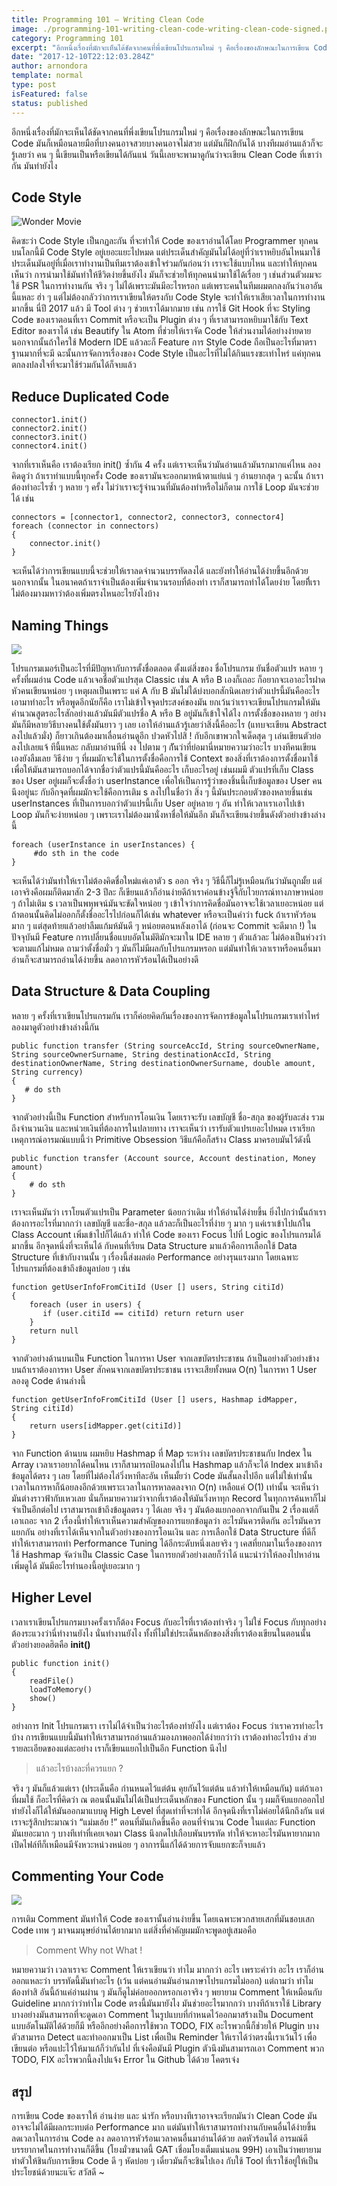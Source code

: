 ```yaml
---
title: Programming 101 – Writing Clean Code
image: ./programming-101-writing-clean-code-writing-clean-code-signed.png
category: Programming 101
excerpt: "อีกหนึ่งเรื่องที่มักจะเห็นได้ชัดจากคนที่พึ่งเขียนโปรแกรมใหม่ ๆ คือเรื่องของลักษณะในการเขียน Code มันก็เหมือนลายมือที่บางคนอาจสวยบางคนอาจไม่สวย แต่มันก็ฝึกกันได้ บางทีผมอ่านแล้วก็จะรู้เลยว่า คน ๆ นี้เขียนเป็นหรือเขียนได้กันแน่ วันนี้เลยจะพามาดูกันว่าจะเขียน Clean Code ที่เขาว่ากัน มันทำยังไง"
date: "2017-12-10T22:12:03.284Z"
author: arnondora
template: normal
type: post
isFeatured: false
status: published
---
```


อีกหนึ่งเรื่องที่มักจะเห็นได้ชัดจากคนที่พึ่งเขียนโปรแกรมใหม่ ๆ คือเรื่องของลักษณะในการเขียน Code มันก็เหมือนลายมือที่บางคนอาจสวยบางคนอาจไม่สวย แต่มันก็ฝึกกันได้ บางทีผมอ่านแล้วก็จะรู้เลยว่า คน ๆ นี้เขียนเป็นหรือเขียนได้กันแน่ วันนี้เลยจะพามาดูกันว่าจะเขียน Clean Code ที่เขาว่ากัน มันทำยังไง

## Code Style
![Wonder Movie](https://i2.wp.com/www.arnondora.in.th/wp-content/uploads/2017/12/programming-101-writing-clean-code-writing-clean-code-psr.png?ssl=1)

คิดซะว่า Code Style เป็นกฏละกัน ที่จะทำให้ Code ของเราอ่านได้โดย Programmer ทุกคน บนโลกนี้มี Code Style อยู่เยอะแยะไปหมด แต่ประเด็นสำคัญมันไม่ได้อยู่ที่ว่าเราหยิบอันไหนมาใช้ ประเด็นมันอยู่ที่เมื่อเราทำงานเป็นทีมเราต้องเข้าใจร่วมกันก่อนว่า เราจะใช้แบบไหน และทำให้ทุกคนเห็นว่า การนำมาใช้มันทำให้ชีวิตง่ายขึ้นยังไง มันก็จะช่วยให้ทุกคนนำมาใช้ได้เรื่อย ๆ เช่นส่วนตัวผมจะใช้ PSR ในการทำงานกัน จริง ๆ ไม่ได้เพราะมันมีอะไรหรอก แต่เพราะคนในทีมผมตกลงกันว่าเอาอันนี้แหละ ฮ่า ๆ แต่ไม่ต้องกลัวว่าการเราเขียนให้ตรงกับ Code Style จะทำให้เราเสียเวลาในการทำงานมากขึ้น นี่ปี 2017 แล้ว มี Tool ต่าง ๆ ช่วยเราได้มากมาย เช่น การใช้ Git Hook ที่จะ Styling Code ของเราตอนที่เรา Commit หรือจะเป็น Plugin ต่าง ๆ ที่เราสามารถหยิบมาใช้กับ Text Editor ของเราได้ เช่น Beautify ใน Atom ที่ช่วยให้เราจัด Code ให้ส่วนงามได้อย่างง่ายดาย นอกจากนั้นถ้าใครใช้ Modern IDE แล้วละก็ Feature การ Style Code ถือเป็นอะไรที่มาตราฐานมากที่จะมี ฉะนั้นการจัดการเรื่องของ Code Style เป็นอะไรที่ไม่ได้กินแรงซะเท่าไหร่ แค่ทุกคนตกลงปลงใจที่จะมาใช้ร่วมกันได้ก็จบแล้ว

## Reduce Duplicated Code
```
connector1.init()
connector2.init()
connector3.init()
connector4.init()
```

จากที่เราเห็นคือ เราต้องเรียก init() ซ้ำกัน 4 ครั้ง แต่เราจะเห็นว่ามันอ่านแล้วมันรกมากแค่ไหน ลองคิดดูว่า ถ้าเราทำแบบนี้ทุกครั้ง Code ของเรามันจะออกมาหน้าตาแย่แน่ ๆ อ่านยากสุด ๆ ฉะนั้น ถ้าเราต้องทำอะไรซ้ำ ๆ หลาย ๆ ครั้ง ไม่ว่าเราจะรู้จำนวนที่มันต้องทำหรือไม่ก็ตาม การใช้ Loop มันจะช่วยได้ เช่น

```
connectors = [connector1, connector2, connector3, connector4]
foreach (connector in connectors)
{
    connector.init()
}
```

จะเห็นได้ว่าการเขียนแบบนี้จะช่วยให้เราลดจำนวนบรรทัดลงได้ และยังทำให้อ่านได้ง่ายขึ้นอีกด้วย นอกจากนั้น ในอนาคตถ้าเราจำเป็นต้องเพิ่มจำนวนรอบที่ต้องทำ เราก็สามารถทำได้โดยง่าย โดยที่ีเราไม่ต้องมางมหาว่าต้องเพิ่มตรงไหนอะไรยังไงบ้าง

## Naming Things
![](https://i0.wp.com/www.arnondora.in.th/wp-content/uploads/2017/08/writing-good-code-writing-good-code-programming-101-good-code-naming.png?ssl=1)

โปรแกรมเมอร์เป็นอะไรที่มีปัญหากับการตั้งชื่อตลอด ตั้งแต่สิ่งของ ชื่อโปรแกรม ยันชื่อตัวแปร หลาย ๆ ครั้งที่ผมอ่าน Code แล้วเจอชื่อตัวแปรสุด Classic เช่น A หรือ B เองก็เถอะ ก็อยากจะเอาอะไรฝาดหัวคนเขียนหน่อย ๆ เหตุผลเป็นเพราะ แค่ A กับ B มันไม่ได้บ่งบอกสักนิดเลยว่าตัวแปรนี้มันคืออะไร เอามาทำอะไร หรือพูดอีกนัยก็คือ เราไม่เข้าใจจุดประสงค์ของมัน ยกเว้นว่าเราจะเขียนโปรแกรมให้มันคำนวณสูตรอะไรสักอย่างแล้วมันมีตัวแปรชื่อ A หรือ B อยู่มันก็เข้าใจได้ไง การตั้งชื่อของหลาย ๆ อย่างมันก็มีหลายวิธีบางคนใช้ตั้งมันยาว ๆ เลย เอาให้อ่านแล้วรู้เลยว่าสิ่งนี้คืออะไร (แทบจะเขียน Abstract ลงไปแล้วมั่ง) ก็ยาวเกินต้องมาเลื่อนอ่านดูอีก ปวดหัวไปสิ ! กับอีกเขาพวกใจเด็ดสุด ๆ เล่นเขียนตัวย่อลงไปเลยแจ้ ทีนี้แหละ กลับมาอ่านทีนี่ งง ไปตาม ๆ กัันว่าที่ย่อมานี่หมายความว่าอะไร บางทีคนเขียนเองยังลืมเลย วิธีง่าย ๆ ที่ผมมักจะใช้ในการตั้งชื่อคือการใช้ Context ของสิ่งที่เราต้องการตั้งชื่อมาใช้ เพื่อให้มันสามารถบอกได้จากชื่อว่าตัวแปรนี้มันคืออะไร เก็บอะไรอยู่ เช่นผมมี ตัวแปรที่เก็บ Class ของ User อยู่ผมก็จะตั้งชื่อว่า userInstance เพื่อให้เป็นการรู้ว่าของชิ้นนี้เก็บข้อมูลของ User คนนึงอยู่นะ กับอีกจุดที่ผมมักจะใช้คือการเติม s ลงไปในชื่อว่า สิ่ง ๆ นี้มันประกอบตัวของหลายชิ้นเช่น userInstances ที่เป็นการบอกว่าตัวแปรนี้เก็บ User อยู่หลาย ๆ อัน ทำให้เวลาเราเอาไปเข้า Loop มันก็จะง่ายหน่อย ๆ เพราะเราไม่ต้องมานั่งหาชื่อให้มันอีก มันก็จะเขียนง่ายขึ้นดังตัวอย่างข้างล่างนี้

```
foreach (userInstance in userInstances) {
     #do sth in the code
}
```

จะเห็นได้ว่ามันทำให้เราไม่ต้องคิดชื่อใหม่แค่เอาตัว s ออก จริง ๆ วิธีนี้ก็ไม่รู้เหมือนกันว่ามันถูกมั้ย แต่เอาจริงคือผมก็ติดมาสัก 2-3 ปีละ ก็เขียนแล้วก็อ่านง่ายดีถ้าเราค่อนข้างจู้จี้กับไวยกรณ์ทางภาษาหน่อย ๆ ถ้าไม่เติม s เวลาเป็นพหุพจน์มันจะขัดใจหน่อย ๆ เข้าใจว่าการคิดชื่อมันอาจจะใช้เวลาเยอะหน่อย แต่ถ้าตอนนั้นคิดไม่ออกก็ตั้งชื่ออะไรไปก่อนก็ได้เช่น whatever หรือจะเป็นคำว่า fuck ถ้าเราหัวร้อนมาก ๆ แต่สุดท้ายแล้วอย่าลืมแก้มห้มันดี ๆ หน่อยตอนหลังเอาได้ (ก่อนจะ Commit จะดีมาก !) ในปัจจุบันมี Feature การเปลี่ยนชื่อแบบอัตโนมัติมักจะมาใน IDE หลาย ๆ ตัวแล้วละ ไม่ต้องเป็นห่วงว่าจะตามแก้ไม่หมด ถามว่าตั้งชื่อมั่ว ๆ มันก็ไม่มีผลกับโปรแกรมหรอก แต่มันทำให้เวลาเราหรือคนอื่นมาอ่านก็จะสามารถอ่านได้ง่ายขึ้น ลดอาการหัวร้อนได้เป็นอย่างดี

## Data Structure & Data Coupling
หลาย ๆ ครั้งที่เราเขียนโปรแกรมกัน เราก็ค่อยคิดกันเรื่องของการจัดการข้อมูลในโปรแกรมเราเท่าไหร่ ลองมาดูตัวอย่างข้างล่างนี้กัน

```
public function transfer (String sourceAccId, String sourceOwnerName, String sourceOwnerSurname, String destinationAccId, String destinationOwnerName, String destinationOwnerSurname, double amount, String currency)
{
   # do sth
}
```

จากตัวอย่างนี้เป็น Function สำหรับการโอนเงิน โดยเราจะรับ เลขบัญชี ชื่อ-สกุล ของผู้รับละส่ง รวมถึงจำนวนเงิน และหน่วยเงินที่ต้องการในปลายทาง เราจะเห็นว่า เรารับตัวแปรเยอะไปหมด เราเรียกเหตุการณ์อารมณ์แบบนี้ว่า Primitive Obsession วิธีแก้คือก็สร้าง Class มาครอบมันไว้ดังนี้

```
public function transfer (Account source, Account destination, Money amount)
{
    # do sth
}
```

เราจะเห็นมันว่า เราโยนตัวแปรเป็น Parameter น้อยกว่าเดิม ทำให้อ่านได้ง่ายขึ้น ยิ่งไปกว่านั้นถ้าเราต้องการอะไรที่มากกว่า เลขบัญชี และชื่อ-สกุล แล้วละก็เป็นอะไรที่ง่าย ๆ มาก ๆ แค่เราเข้าไปแก้ใน Class Account เพิ่มเข้าไปก็ได้แล้ว ทำให้ Code ของเรา Focus ไปที่ Logic ของโปรแกรมได้มากขึ้น อีกจุดหนึ่งที่จะเห็นได้ กับคนที่เรียน Data Structure มาแล้วคือการเลือกใช้ Data Structure ที่เข้ากับงานนั้น ๆ เรื่องนี้ส่งผลต่อ Performance อย่างรุนแรงมาก โดยเฉพาะโปรแกรมที่ต้องเข้าถึงข้อมูลบ่อย ๆ เช่น

```
function getUserInfoFromCitiId (User [] users, String citiId)
{
    foreach (user in users) {
       if (user.citiId == citiId) return return user
    }
    return null
}
```

จากตัวอย่างด้านบนเป็น Function ในการหา User จากเลขบัตรประชาชน ถ้าเป็นอย่างตัวอย่างข้างบนถ้าเราต้องการหา User สักคนจากเลขบัตรประชาชน เราจะเสียทั้งหมด O(n) ในการหา 1 User ลองดู Code ด้านล่างนี้

```
function getUserInfoFromCitiId (User [] users, Hashmap idMapper, String citiId)
{
    return users[idMapper.get(citiId)]
}
```

จาก Function ด้านบน ผมหยิบ Hashmap ที่ Map ระหว่าง เลขบัตรประชาชนกับ Index ใน Array เวลาเราอยากได้คนไหน เราก็สามารถป้อนลงไปใน Hashmap แล้วก็จะได้ Index มาเข้าถึงข้อมูลได้ตรง ๆ เลย โดยที่ไม่ต้องไล่วิ่งหาทีละอัน เห็นมั้ยว่า Code มันสั้นลงไปอีก แต่ไม่ใช่เท่านั้นเวลาในการหาก็น้อยลงอีกด้วยเพราะเวลาในการหาลดลงจาก O(n) เหลือแค่ O(1) เท่านั้น จะเห็นว่ามันต่างราวฟ้ากับเหวเลย นั่นก็หมายความว่าจากที่เราต้องให้มันวิ่งหาทุก Record ในทุกการค้นหาก็ไม่จำเป็นอีกต่อไป เราสามารถเข้าถึงข้อมูลตรง ๆ ได้เลย จริง ๆ มันต้องแยกออกจากกันเป็น 2 เรื่องแต่ก็เอาเถอะ จาก 2 เรื่องนี้ทำให้เราเห็นความสำคัญของการแยกข้อมูลว่า อะไรมันควรติดกัน อะไรมันควรแยกกัน อย่างที่เราได้เห็นจากในตัวอย่างของการโอนเงิน และ การเลือกใช้ Data Structure ที่ดีก็ทำให้เราสามารถทำ Performance Tuning ได้อีกระดับหนึ่งเลยจริง ๆ เคสที่ยกมาในเรื่องของการใช้ Hashmap จัดว่าเป็น Classic Case ในการยกตัวอย่างเลยก็ว่าได้ แนะนำว่าให้ลองไปหาอ่านเพิ่มดูได้ มันมีอะไรทำนองนี้อยู่เยอะมาก ๆ

## Higher Level
เวลาเราเขียนโปรแกรมบางครั้งเราก็ต้อง Focus กับอะไรที่เราต้องทำจริง ๆ ไม่ใช่ Focus กับทุกอย่าง ต้องระแวงว่านี่ทำงานยังไง นั่นทำงานยังไง ทั้งที่ไม่ใช่ประเด็นหลักของสิ่งที่เราต้องเขียนในตอนนั้น ตัวอย่างยอดฮิตคือ **init()**

```
public function init()
{
    readFile()
    loadToMemory()
    show()
}
```

อย่างการ Init โปรแกรมเรา เราไม่ได้จำเป็นว่าอะไรต้องทำยังไง แต่เราต้อง Focus ว่าเราควรทำอะไรบ้าง การเขียนแบบนี้มันทำให้เราสามารถอ่านแล้วมองภาพออกได้ง่ายกว่าว่า เราต้องทำอะไรบ้าง ส่วยรายละเอียดของแต่ละอย่าง เราก็เขียนแยกไปเป็นอีก Function นึงไป

> แล้วอะไรบ้างละที่ควรแยก ?

จริง ๆ มันก็แล้วแต่เรา (ประเด็นคือ กำนหนดไว้แต่ต้น คุยกันไว้แต่ต้น แล้วทำให้เหมือนกัน) แต่ถ้าเอาที่ผมใช้ ก็อะไรที่คิดว่า ณ ตอนนั้นมันไม่ได้เป็นประเด็นหลักของ Function นั้น ๆ ผมก็จับแยกออกไป ทำยังไงก็ได้ให้มันออกมาแบบดู High Level ที่สุดเท่าที่จะทำได้ อีกจุดนึงที่เราไม่ค่อยได้นึกถึงกัน แต่เราจะรู้สึกประมาณว่า “แม่มเอ้ย !” ตอนที่มันเกิดขึ้นคือ ตอนที่จำนวน Code ในแต่ละ Function มันเยอะมาก ๆ บางทีเท่าที่เคยเจอมา Class นึงกดไปเกือบพันบรรทัด ทำให้จะหาอะไรมันหายากมาก เปิดไฟล์ทีก็เหมือนมีจังหวะหน่วงหน่อย ๆ อาการนี้แก้ได้ด้วยการจับแยกซะก็จบแล้ว

## Commenting Your Code
![](https://i2.wp.com/www.arnondora.in.th/wp-content/uploads/2017/08/writing-good-code-writing-good-code-programming-101-good-code-comment.png?ssl=1)

การเติม Comment มันทำให้ Code ของเรานั้นอ่านง่ายขึ้น โดยเฉพาะพวกสายเสกที่มันชอบเสก Code เทพ ๆ มาจนมนุษย์อ่านได้ยากมาก แต่สิ่งที่คำคัญผมมักจะพูดอยู่เสมอคือ

> Comment Why not What !

หมายความว่า เวลาเราจะ Comment ให้เราเขียนว่า ทำไม มากกว่า อะไร เพราะคำว่า อะไร เราก็อ่านออกแหละว่า บรรทัดนี้มันทำอะไร (เว้น แต่คนอ่านมันอ่านภาษาโปรแกรมไม่ออก) แต่ถามว่า ทำไม ต้องทำสิ อันนี้ถ้าแค่อ่านผ่าน ๆ มันก็ดูไม่ค่อยออกหรอกเอาจริง ๆ พยายาม Comment ให้เหมือนกับ Guideline มากกว่าว่าทำไม Code ตรงนี้มันมายังไง มันช่วยอะไรมากกว่า บางทีถ้าเราใช้ Library บางอย่างมันสามารถที่จะดูดเอา Comment ในรูปแบบที่กำหนดไว้ออกมาสร้างเป็น Document แบบอัตโนมัติได้ด้วยก็มี หรืออีกอย่างคือการใช้พวก TODO, FIX อะไรพวกนี้ก็ช่วยให้ Plugin บางตัวสามารถ Detect และทำออกมาเป็น List เพื่อเป็น Reminder ให้เราได้ว่าตรงนี้เราเว้นไว้ เพื่อเขียนต่อ หรือแปะไว้ให้มาแก้ก็ว่ากันไป ที่เจ๋งคือมันมี Plugin ตัวนึงมันสามารถเอา Comment พวก TODO, FIX อะไรพวกนี้ลงไปแจ้ง Error ใน Github ได้ด้วย โคตรเจ๋ง

## สรุป
การเขียน Code ของเราให้ อ่านง่าย และ น่ารัก หรือบางทีเราอาจจะเรียกมันว่า Clean Code มันอาจจะไม่ได้มีผลกระทบต่อ Performance มาก แต่มันทำให้เราสามารถทำงานกับคนอื่นได้ง่ายขึ้น ลดเวลาในการอ่าน Code ลง ลดอาการหัวร้อนเวลาคนอื่นมาอ่านได้ด้วย ลดหัวร้อนได้ อารมณ์ดี บรรยากาศในการทำงานก็ดีขึ้น (โยงมั่วขนาดนี้ GAT เชี่อมโยงเต็มแน่นอน 99H) เอาเป็นว่าพยายามทำตัวให้ชินกับการเขียน Code ดี ๆ หัดบ่อย ๆ เดี๋ยวมันก็จะชินไปเอง กับใช้ Tool ที่เราใช้อยู่ให้เป็นประโยชน์ด้วยนะแจ๊ะ สวัสดี ~
